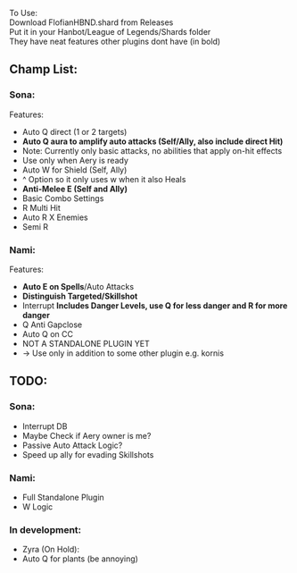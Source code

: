 To Use:  
Download FlofianHBND.shard from Releases  
Put it in your Hanbot/League of Legends/Shards folder  
They have neat features other plugins dont have (in bold)

## Champ List:
### Sona:
Features:
- Auto Q direct (1 or 2 targets)
- **Auto Q aura to amplify auto attacks (Self/Ally, also include direct Hit)**
- Note: Currently only basic attacks, no abilities that apply on-hit effects
- Use only when Aery is ready
- Auto W for Shield (Self, Ally)
- ^ Option so it only uses w when it also Heals
- **Anti-Melee E (Self and Ally)**
- Basic Combo Settings
- R Multi Hit
- Auto R X Enemies
- Semi R

### Nami:
Features:
- **Auto E on Spells**/Auto Attacks
- **Distinguish Targeted/Skillshot**
- Interrupt **Includes Danger Levels, use Q for less danger and R for more danger**
- Q Anti Gapclose
- Auto Q on CC
- NOT A STANDALONE PLUGIN YET
- -> Use only in addition to some other plugin e.g. kornis

## TODO:
### Sona:
- Interrupt DB
- Maybe Check if Aery owner is me?
- Passive Auto Attack Logic?
- Speed up ally for evading Skillshots

### Nami:
- Full Standalone Plugin
- W Logic



### In development:
- Zyra (On Hold):
- Auto Q for plants (be annoying)

